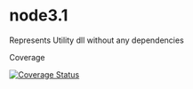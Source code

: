 # node3.1
Represents Utility dll without any dependencies

Coverage

[![Coverage Status](https://coveralls.io/repos/github/sbsuite/node3.1/badge.svg?branch=develop)](https://coveralls.io/github/sbsuite/node3.1?branch=develop)
